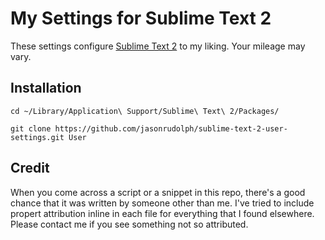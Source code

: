 # My Settings for Sublime Text 2

These settings configure [Sublime Text 2][sublime-text] to my liking. Your mileage may vary.

## Installation

```
cd ~/Library/Application\ Support/Sublime\ Text\ 2/Packages/

git clone https://github.com/jasonrudolph/sublime-text-2-user-settings.git User
```

## Credit

When you come across a script or a snippet in this repo, there's a good chance that it was written by someone other than me.
I've tried to include propert attribution inline in each file for everything that I found elsewhere.
Please contact me if you see something not so attributed.

[sublime-text]: http://www.sublimetext.com/2
